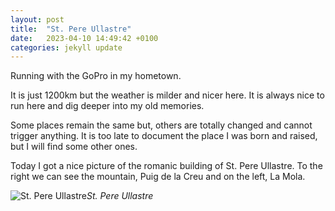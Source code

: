 ```yaml
---
layout: post
title:  "St. Pere Ullastre"
date:   2023-04-10 14:49:42 +0100
categories: jekyll update
---
```


Running with the GoPro in my hometown.  

It is just 1200km but the weather is milder and nicer here. It is always nice to run here and dig deeper into my old memories.  

Some places remain the same but, others are totally changed and cannot trigger anything. It is too late to document the place I was born and raised, but I will find some other ones.  

Today I got a nice picture of the romanic building of St. Pere Ullastre. To the right we can see the mountain, Puig de la Creu and on the left, La Mola.






![St. Pere Ullastre](https://lh3.googleusercontent.com/565QOkEdrb8bKYXuzUi_bbvZwutRIsszpDd5wIW0k05qWEyPP7Klqsb0qgFdXjxNLGzZjhbba6TCx5M7gQO-La2UGo-Y7cQPx2G0GRMEJpKn3UtEq3q9p9jTF_jeHYN8dwrdTGVg1w=w2400)*St. Pere Ullastre*&nbsp;



[jekyll-docs]: https://jekyllrb.com/docs/home
[jekyll-gh]:   https://github.com/jekyll/jekyll
[jekyll-talk]: https://talk.jekyllrb.com/


